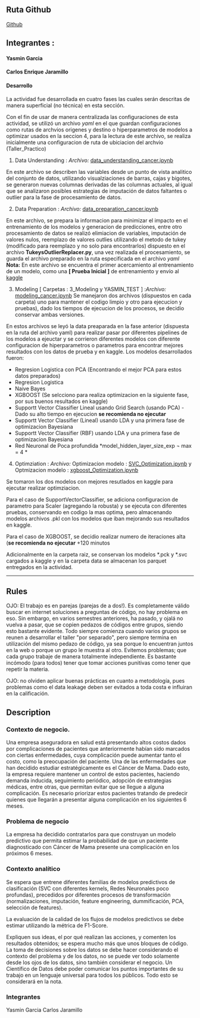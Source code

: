 ## Ruta Github
[Github](https://github.com/carlosjara/MCD_FAII/edit/main/FAII/Talleres/Taller_Practico)

## Integrantes :
#### Yasmin Garcia
#### Carlos Enrique Jaramillo

#### Desarrollo
La actividad fue desarrollada en cuatro fases las cuales serán descritas de manera superficial (no técnica) en esta sección.

Con el fin de usar de manera centralizada las configuraciones de esta actividad, se utilizó un archivo *yaml* en el que guardan configuraciones como rutas de archvios origenes y destino o hiperparametros de modelos a optimizar usados en la seccion 4, para la lectura de este archivo, se realiza inicialmente una configuracion de ruta de ubiciacion del archvio (Taller_Practico)
  
  1. Data Understanding
  : *Archivo:*
  [data_understanding_cancer.ipynb](https://github.com/carlosjara/MCD_FAII/blob/main/FAII/Talleres/Taller_Practico/1_data_understanding/data_understanding_cancer.ipynb)

En este archivo se describen las variables desde un punto de vista analitico del conjunto de datos, utilizando visualziaciones de barras, cajas y bigotes, se generaron nuevas columnas derivadas de las columnas actuales, al igual que se analizaron posibles estrategias de imputación de datos faltantes o outlier para la fase de procesamiento de datos.

2. Data Preparation
   : *Archivo:*
   [data_preparation_cancer.ipynb](https://github.com/carlosjara/MCD_FAII/blob/main/FAII/Talleres/Taller_Practico/2_data_preparation/data_preparation_cancer.ipynb)

En este archivo, se prepara la informacion para minimizar el impacto en el entrenamiento de los modelos y generacion de predicciones, entre otro procesamiento de datos se realizó elimiacion de variables, imputación de valores nulos, reemplazo de valores outlies utilizando el metodo de tukey (modificado para reemplazo y no solo para encontrarlos) dispuesto en el archivo **TukeysOutlierReplacer.py**, una vez realizada el procesamiento, se guarda el archivo preparado en la ruta especificada en el archivo *yaml*
**Nota:** En este archivo se encuentra el primer acercamiento al entrenamiento de un modelo, como una **[ Prueba Inicial ]** de entrenamiento y envío al [kaggle](https://www.kaggle.com/competitions/fa-ii-2024-i-flujos-de-modelos-tradicionales) 

3. Modeling [ Carpetas : 3_Modeling y YASMIN_TEST ]
   :*Archivo:*
   [modeling_cancer.ipynb](https://github.com/carlosjara/MCD_FAII/blob/main/FAII/Talleres/Taller_Practico/3_modeling/modeling_cancer.ipynb)
Se manejaron dos archivos (dispuestos en cada carpeta) uno para mantener el codigo limpio y otro para ejecucion y pruebas), dado los tiempos de ejecucion de los procesos, se decidio conservar ambas versiones.

En estos archivos se leyó la data preaparada en la fase anterior (dispuesta en la ruta del archivo yaml) para realizar pasar por diferentes pipelines de los modelos a ejeuctar y se corrieron diferentes modelos con diferente configuracion de hiperparametros o parametros para encontrar mejores resultados con los datos de prueba y en kaggle.
Los modelos desarrollados fueron:
- Regresion Logistica con PCA (Encontrando el mejor PCA para estos datos preparados)
- Regresion Logistica
- Naive Bayes
- XGBOOST (Se selcciono para realiza optimizacion en la siguiente fase, por sus buenos resultados en kaggle)
- Supportt Vector Classifier Lineal usando  Grid Search (usando PCA) - Dado su alto tiempo en ejecucion **se recomienda no ejecutar**
- Supportt Vector Classifier (Lineal) usando LDA y una primera fase de optimizacion Bayesiana
- Supportt Vector Classifier (RBF) usando LDA y una primera fase de optimizacion Bayesiana
- Red Neuronal de Poca profundida *model_hidden_layer_size_exp ¬ max = 4 *

4. Optimziation
  : *Archivo:*
  Optimizacion modelo : [SVC_Optimization.ipynb](https://github.com/carlosjara/MCD_FAII/blob/main/FAII/Talleres/Taller_Practico/4_optimization/SVC_Optimization.ipynb) y Optmizacion modelo : 
  [xgboost_Optimization.ipynb](https://github.com/carlosjara/MCD_FAII/blob/main/FAII/Talleres/Taller_Practico/4_optimization/xgboost_Optimization.ipynb)

Se tomaron los dos modelos con mejores resutlados en kaggle para ejecutar realizar optimziacion.

Para el caso de SupportVectorClassifier, se adiciona configuracion de parametro para Scaler (agregando la robusta) y se ejecuta con diferentes pruebas, conservando en codigo la mas optima, pero almacenando modelos archivos .pkl con los modelos que iban mejorando sus resultados en kaggle.

Para el caso de XGBOOST, se decidio realizar numero de iteraciones alta (**se recomienda no ejecutar** +120 minutos

Adicionalmente en la carpeta raiz, se conservan los modelos *.pck y *.svc cargados a kaggle y en la carpeta data se almacenan los parquet entregados en la actividad.


---


## Rules
OJO: El trabajo es en parejas (parejas de a dos!).
Es completamente válido buscar en internet soluciones a preguntas de código, no hay problema en eso. Sin embargo, en varios semestres anteriores, ha pasado, y ojalá no vuelva a pasar, que se copien pedazos de códigos entre grupos, siendo esto bastante evidente. Todo siempre comienza cuando varios grupos se reunen a desarrollar el taller "por separado", pero siempre termina en utilización del mismo pedazo de código, ya sea porque lo encuentran juntos en la web o porque un grupo le muestra al otro.
Evitemos problemas; que cada grupo trabaje de manera totalmente independiente. Es bastante incómodo (para todos) tener que tomar acciones punitivas como tener que repetir la materia.

OJO: no olviden aplicar buenas prácticas en cuanto a metodología, pues problemas como el data leakage deben ser evitados a toda costa e influiran en la calificación.

## Description
### Contexto de negocio.
Una empresa aseguradora en salud está presentando altos costos dados por complicaciones de pacientes que anteriormente habían sido marcados con ciertas enfermedades, cuya complicación puede aumentar tanto el costo, como la preocupación del paciente. Una de las enfermedades que han decidido estudiar estratégicamente es el Cáncer de Mama. Dado esto, la empresa requiere mantener un control de estos pacientes, haciendo demanda inducida, seguimiento periódico, adopción de estrategias médicas, entre otras, que permitan evitar que se llegue a alguna complicación. Es necesario priorizar estos pacientes tratando de predecir quienes que llegarán a presentar alguna complicación en los siguientes 6 meses.

### Problema de negocio
La empresa ha decidido contratarlos para que construyan un modelo predictivo que permita estimar la probabilidad de que un paciente diagnosticado con Cáncer de Mama presente una complicación en los próximos 6 meses.

### Contexto analítico
Se espera que entrene diferentes familias de modelos predictivos de clasificación (SVC con diferentes kernels, Redes Neuronales poco profundas), precedidos por diferentes procesos de transformación (normalizaciones, imputación, feature engineering, dummificación, PCA, selección de features).

La evaluación de la calidad de los flujos de modelos predictivos se debe estimar utilizando la métrica de F1-Score.

Expliquen sus ideas, el por qué realizan las acciones, y comenten los resultados obtenidos; se espera mucho más que unos bloques de código.
La toma de decisiones sobre los datos se debe hacer considerando el contexto del problema y de los datos, no se puede ver todo solamente desde los ojos de los datos, sino también considerar el negocio.
Un Científico de Datos debe poder comunicar los puntos importantes de su trabajo en un lenguaje universal para todos los públicos.
Todo esto se considerará en la nota.


### Integrantes
Yasmin Garcia
Carlos Jaramillo
